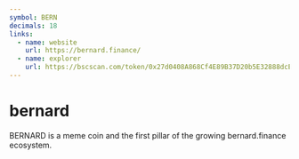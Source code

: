 ```yaml
---
symbol: BERN
decimals: 18
links:
  - name: website
    url: https://bernard.finance/
  - name: explorer
    url: https://bscscan.com/token/0x27d0408A868Cf4E89B37D20b5E32888dcED95BCB
---
```


# bernard

BERNARD is a meme coin and the first pillar of the growing bernard.finance ecosystem.
